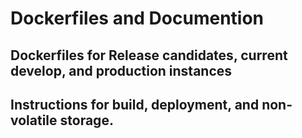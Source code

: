 # Dockerfiles and Documention

## Dockerfiles for Release candidates, current develop, and production instances
## Instructions for build, deployment, and non-volatile storage.
